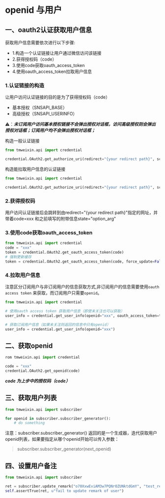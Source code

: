 # openid 与用户


## 一、oauth2认证获取用户信息
获取用户信息需要依次进行以下步骤:
- 1.构造一个认证链接让用户通过微信访问该链接
- 2.获得授权码（code）
- 3.使用code获取oauth_access_token
- 4.使用oauth_access_token拉取用户信息


### 1.认证链接的构造
让用户访问认证链接的目的是为了获得授权码（code）

- 基本授权（SNSAPI_BASE）
- 高级授权（SNSAPI_USERINFO）

⚠：***未订阅用户访问基本授权链接不会弹出授权对话框，访问高级授权则会弹出授权对话框；订阅用户均不会弹出授权对话框；***

构造一般认证链接

```python
from tmweixin.api import credential

credential.OAuth2.get_authorize_uri(redirect="{your redirect path}", scope=credential.OAuth2.SNSAPI_BASE, state="option_arg")
```

构造能拉取用户信息的认证链接

```python
from tmweixin.api import credential

credential.OAuth2.get_authorize_uri(redirect="{your redirect path}", scope=credential.OAuth2.SNSAPI_USERINFO,state="option_arg")
```

### 2.获得授权码
用户访问认证链接后会跳转到由redirect="{your redirect path}"指定的网址，并带着code=xxx
和之前填写的附带信息state="option_arg"

### 3.使用code获取oauth_access_token
```python
from tmweixin.api import credential
code = "xxx"
token = credential.OAuth2.get_oauth_access_token(code)
# 强制更新缓存
token = credential.OAuth2.get_oauth_access_token(code, force_update=False)
```
### 4.拉取用户信息
注意区分订阅用户与非订阅用户的信息获取方式,非订阅用户的信息需要使用`oauth access token` 来获取，而订阅用户只需要`openid`。
```python
from tmweixin.api import credential

# 使用oauth access token 获取用户信息（即使未关注也可以获取）
user_info = credential.get_user_info(openid="xxx", oauth_access_token=token)

# 获取订阅用户信息（如果未关注则返回的信息中只有openid）
user_info = credential.get_user_info(openid="xxx")
```

## 二、获取openid
```python
rom tmweixin.api import credential

code = "xxx"
credential.OAuth2.get_openid(code)
```
***code 为上步中的授权码（code）***

## 三、获取用户列表
```python
from tmweixin.api import subscriber

for openid in subscriber.subscriber_generator():
    # do something
```
注意：subscriber.subscriber_generator() 返回的是一个生成器，迭代获取用户openid列表，如果要指定从哪个openid开始可以传入参数：

> subscriber.subscriber_generator(next_openid)


## 四、设置用户备注
```python
from tmweixin.api import subscriber

ret = subscriber.update_remark("o70XxwEviAM3w7PQNrOZUNktdGmY", "test_remark")
self.assertTrue(ret, u"fail to update remark of user")
```
